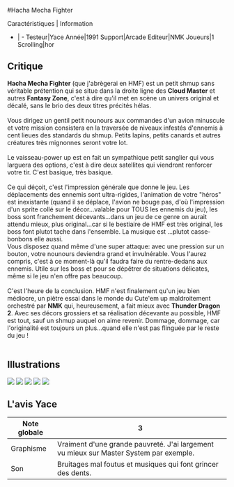 #Hacha Mecha Fighter

Caractéristiques | Information
- | -
Testeur|Yace
Année|1991
Support|Arcade
Editeur|NMK
Joueurs|1
Scrolling|hor

## Critique
<b>Hacha Mecha Fighter</b> (que j'abrègerai en HMF) est un petit shmup sans véritable prétention qui se situe dans la droite ligne des <b>Cloud Master</b> et autres <b>Fantasy Zone</b>, c'est à dire qu'il met en scène un univers original et décalé, sans le brio des deux titres précités hélas.<br/> <br/>Vous dirigez un gentil petit nounours aux commandes d'un avion minuscule et votre mission consistera en la traversée de niveaux infestés d'ennemis à cent lieues des standards du shmup. Petits lapins, petits canards et autres créatures très mignonnes seront votre lot.<br/> <br/>Le vaisseau-power up est en fait un sympathique petit sanglier qui vous larguera des options, c'est à dire deux satellites qui viendront renforcer votre tir. C'est basique, très basique.<br/> <br/>Ce qui déçoit, c'est l'impression générale que donne le jeu. Les déplacements des ennemis sont ultra-rigides, l'animation de votre "héros" est inexistante (quand il se déplace, l'avion ne bouge pas, d'où l'impression d'un sprite collé sur le décor...valable pour TOUS les ennemis du jeu), les boss sont franchement décevants...dans un jeu de ce genre on aurait attendu mieux, plus original...car si le bestiaire de HMF est très original, les boss font plutot tache dans l'ensemble. La musique est ...plutot casse-bonbons elle aussi.<br/>Vous disposez quand même d'une super attaque: avec une pression sur un bouton, votre nounours deviendra grand et invulnérable. Vous l'aurez compris, c'est à ce moment-là qu'il faudra faire du rentre-dedans aux ennemis. Utile sur les boss et pour se dépêtrer de situations délicates, même si le jeu n'en offre pas beaucoup.<br/> <br/>C'est l'heure de la conclusion. HMF n'est finalement qu'un jeu bien médiocre, un piètre essai dans le monde du Cute'em up maldroitement orchestré par <b>NMK</b> qui, heureusement, a fait mieux avec <b>Thunder Dragon 2</b>. Avec ses décors grossiers et sa réalisation décevante au possible, HMF est tout, sauf un shmup auquel on aime revenir. Dommage, dommage, car l'originalité est toujours un plus...quand elle n'est pas flinguée par le reste du jeu !<br/><br/>

## Illustrations
![](http://www.shmup.com/images/thumbs/img_fiche_1_896.png)
![](http://www.shmup.com/images/thumbs/img_fiche_2_896.png)
![](http://www.shmup.com/images/thumbs/img_fiche_3_896.png)
![](http://www.shmup.com/images/thumbs/img_fiche_4_896.png)
![](http://www.shmup.com/images/thumbs/img_fiche_5_896.png)

## L'avis Yace
Note globale|3
-|-
Graphisme|Vraiment d'une grande pauvreté. J'ai largement vu mieux sur Master System par exemple.
Son|Bruitages mal foutus et musiques qui font grincer des dents.
